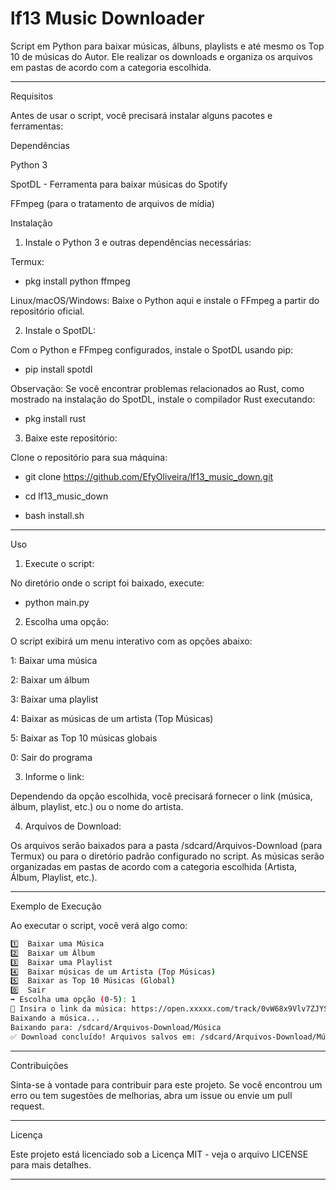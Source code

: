 # lf13 Music Downloader

Script em Python para baixar músicas, álbuns, playlists e até mesmo os Top 10 de músicas do Autor. Ele realizar os downloads e organiza os arquivos em pastas de acordo com a categoria escolhida.


---

Requisitos

Antes de usar o script, você precisará instalar alguns pacotes e ferramentas:

Dependências

Python 3

SpotDL - Ferramenta para baixar músicas do Spotify

FFmpeg (para o tratamento de arquivos de mídia)


Instalação

1. Instale o Python 3 e outras dependências necessárias:

Termux:

- pkg install python ffmpeg

Linux/macOS/Windows: Baixe o Python aqui e instale o FFmpeg a partir do repositório oficial.



2. Instale o SpotDL:

Com o Python e FFmpeg configurados, instale o SpotDL usando pip:

- pip install spotdl

Observação: Se você encontrar problemas relacionados ao Rust, como mostrado na instalação do SpotDL, instale o compilador Rust executando:

- pkg install rust


3. Baixe este repositório:

Clone o repositório para sua máquina:

- git clone https://github.com/EfyOliveira/lf13_music_down.git

- cd lf13_music_down

- bash install.sh



---

Uso

1. Execute o script:

No diretório onde o script foi baixado, execute:

- python main.py


2. Escolha uma opção:

O script exibirá um menu interativo com as opções abaixo:

1: Baixar uma música

2: Baixar um álbum

3: Baixar uma playlist

4: Baixar as músicas de um artista (Top Músicas)

5: Baixar as Top 10 músicas globais

0: Sair do programa



3. Informe o link:

Dependendo da opção escolhida, você precisará fornecer o link (música, álbum, playlist, etc.) ou o nome do artista.


4. Arquivos de Download:

Os arquivos serão baixados para a pasta /sdcard/Arquivos-Download (para Termux) ou para o diretório padrão configurado no script. As músicas serão organizadas em pastas de acordo com a categoria escolhida (Artista, Álbum, Playlist, etc.).




---

Exemplo de Execução

Ao executar o script, você verá algo como:

```bash 🎵 Bem-vindo ao Downloader de Músicas 🎵
1️⃣  Baixar uma Música
2️⃣  Baixar um Álbum
3️⃣  Baixar uma Playlist
4️⃣  Baixar músicas de um Artista (Top Músicas)
5️⃣  Baixar as Top 10 Músicas (Global)
0️⃣  Sair
➡ Escolha uma opção (0-5): 1
🔗 Insira o link da música: https://open.xxxxx.com/track/0vW68x9Vlv7ZJYSF7yDjD8?si=ayDVq8VkQtaknHio4LDggQ
Baixando a música...
Baixando para: /sdcard/Arquivos-Download/Música
✅ Download concluído! Arquivos salvos em: /sdcard/Arquivos-Download/Música
```


---

Contribuições

Sinta-se à vontade para contribuir para este projeto. Se você encontrou um erro ou tem sugestões de melhorias, abra um issue ou envie um pull request.


---

Licença

Este projeto está licenciado sob a Licença MIT - veja o arquivo LICENSE para mais detalhes.


---
